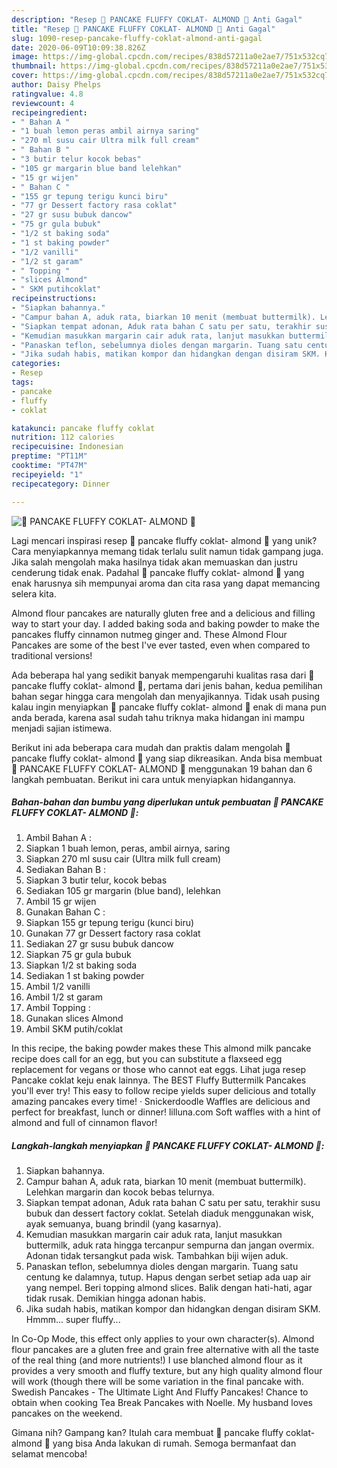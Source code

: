 ```yaml
---
description: "Resep 💝 PANCAKE FLUFFY COKLAT- ALMOND 💝 Anti Gagal"
title: "Resep 💝 PANCAKE FLUFFY COKLAT- ALMOND 💝 Anti Gagal"
slug: 1090-resep-pancake-fluffy-coklat-almond-anti-gagal
date: 2020-06-09T10:09:38.826Z
image: https://img-global.cpcdn.com/recipes/838d57211a0e2ae7/751x532cq70/💝-pancake-fluffy-coklat-almond-💝-foto-resep-utama.jpg
thumbnail: https://img-global.cpcdn.com/recipes/838d57211a0e2ae7/751x532cq70/💝-pancake-fluffy-coklat-almond-💝-foto-resep-utama.jpg
cover: https://img-global.cpcdn.com/recipes/838d57211a0e2ae7/751x532cq70/💝-pancake-fluffy-coklat-almond-💝-foto-resep-utama.jpg
author: Daisy Phelps
ratingvalue: 4.8
reviewcount: 4
recipeingredient:
- " Bahan A "
- "1 buah lemon peras ambil airnya saring"
- "270 ml susu cair Ultra milk full cream"
- " Bahan B "
- "3 butir telur kocok bebas"
- "105 gr margarin blue band lelehkan"
- "15 gr wijen"
- " Bahan C "
- "155 gr tepung terigu kunci biru"
- "77 gr Dessert factory rasa coklat"
- "27 gr susu bubuk dancow"
- "75 gr gula bubuk"
- "1/2 st baking soda"
- "1 st baking powder"
- "1/2 vanilli"
- "1/2 st garam"
- " Topping "
- "slices Almond"
- " SKM putihcoklat"
recipeinstructions:
- "Siapkan bahannya."
- "Campur bahan A, aduk rata, biarkan 10 menit (membuat buttermilk). Lelehkan margarin dan kocok bebas telurnya."
- "Siapkan tempat adonan, Aduk rata bahan C satu per satu, terakhir susu bubuk dan dessert factory coklat. Setelah diaduk menggunakan wisk, ayak semuanya, buang brindil (yang kasarnya)."
- "Kemudian masukkan margarin cair aduk rata, lanjut masukkan buttermilk, aduk rata hingga tercanpur sempurna dan jangan overmix. Adonan tidak tersangkut pada wisk. Tambahkan biji wijen aduk."
- "Panaskan teflon, sebelumnya dioles dengan margarin. Tuang satu centung ke dalamnya, tutup. Hapus dengan serbet setiap ada uap air yang nempel. Beri topping almond slices. Balik dengan hati-hati, agar tidak rusak. Demikian hingga adonan habis."
- "Jika sudah habis, matikan kompor dan hidangkan dengan disiram SKM. Hmmm... super fluffy..."
categories:
- Resep
tags:
- pancake
- fluffy
- coklat

katakunci: pancake fluffy coklat 
nutrition: 112 calories
recipecuisine: Indonesian
preptime: "PT11M"
cooktime: "PT47M"
recipeyield: "1"
recipecategory: Dinner

---
```



![💝 PANCAKE FLUFFY COKLAT- ALMOND 💝](https://img-global.cpcdn.com/recipes/838d57211a0e2ae7/751x532cq70/💝-pancake-fluffy-coklat-almond-💝-foto-resep-utama.jpg)

Lagi mencari inspirasi resep 💝 pancake fluffy coklat- almond 💝 yang unik? Cara menyiapkannya memang tidak terlalu sulit namun tidak gampang juga. Jika salah mengolah maka hasilnya tidak akan memuaskan dan justru cenderung tidak enak. Padahal 💝 pancake fluffy coklat- almond 💝 yang enak harusnya sih mempunyai aroma dan cita rasa yang dapat memancing selera kita.

Almond flour pancakes are naturally gluten free and a delicious and filling way to start your day. I added baking soda and baking powder to make the pancakes fluffy cinnamon nutmeg ginger and. These Almond Flour Pancakes are some of the best I&#39;ve ever tasted, even when compared to traditional versions!

Ada beberapa hal yang sedikit banyak mempengaruhi kualitas rasa dari 💝 pancake fluffy coklat- almond 💝, pertama dari jenis bahan, kedua pemilihan bahan segar hingga cara mengolah dan menyajikannya. Tidak usah pusing kalau ingin menyiapkan 💝 pancake fluffy coklat- almond 💝 enak di mana pun anda berada, karena asal sudah tahu triknya maka hidangan ini mampu menjadi sajian istimewa.


Berikut ini ada beberapa cara mudah dan praktis dalam mengolah 💝 pancake fluffy coklat- almond 💝 yang siap dikreasikan. Anda bisa membuat 💝 PANCAKE FLUFFY COKLAT- ALMOND 💝 menggunakan 19 bahan dan 6 langkah pembuatan. Berikut ini cara untuk menyiapkan hidangannya.

<!--inarticleads1-->

##### Bahan-bahan dan bumbu yang diperlukan untuk pembuatan 💝 PANCAKE FLUFFY COKLAT- ALMOND 💝:

1. Ambil  Bahan A :
1. Siapkan 1 buah lemon, peras, ambil airnya, saring
1. Siapkan 270 ml susu cair (Ultra milk full cream)
1. Sediakan  Bahan B :
1. Siapkan 3 butir telur, kocok bebas
1. Sediakan 105 gr margarin (blue band), lelehkan
1. Ambil 15 gr wijen
1. Gunakan  Bahan C :
1. Siapkan 155 gr tepung terigu (kunci biru)
1. Gunakan 77 gr Dessert factory rasa coklat
1. Sediakan 27 gr susu bubuk dancow
1. Siapkan 75 gr gula bubuk
1. Siapkan 1/2 st baking soda
1. Sediakan 1 st baking powder
1. Ambil 1/2 vanilli
1. Ambil 1/2 st garam
1. Ambil  Topping :
1. Gunakan slices Almond
1. Ambil  SKM putih/coklat


In this recipe, the baking powder makes these This almond milk pancake recipe does call for an egg, but you can substitute a flaxseed egg replacement for vegans or those who cannot eat eggs. Lihat juga resep Pancake coklat keju enak lainnya. The BEST Fluffy Buttermilk Pancakes you&#39;ll ever try! This easy to follow recipe yields super delicious and totally amazing pancakes every time! · Snickerdoodle Waffles are delicious and perfect for breakfast, lunch or dinner!  lilluna.com  Soft waffles with a hint of almond and full of cinnamon flavor! 

<!--inarticleads2-->

##### Langkah-langkah menyiapkan 💝 PANCAKE FLUFFY COKLAT- ALMOND 💝:

1. Siapkan bahannya.
1. Campur bahan A, aduk rata, biarkan 10 menit (membuat buttermilk). Lelehkan margarin dan kocok bebas telurnya.
1. Siapkan tempat adonan, Aduk rata bahan C satu per satu, terakhir susu bubuk dan dessert factory coklat. Setelah diaduk menggunakan wisk, ayak semuanya, buang brindil (yang kasarnya).
1. Kemudian masukkan margarin cair aduk rata, lanjut masukkan buttermilk, aduk rata hingga tercanpur sempurna dan jangan overmix. Adonan tidak tersangkut pada wisk. Tambahkan biji wijen aduk.
1. Panaskan teflon, sebelumnya dioles dengan margarin. Tuang satu centung ke dalamnya, tutup. Hapus dengan serbet setiap ada uap air yang nempel. Beri topping almond slices. Balik dengan hati-hati, agar tidak rusak. Demikian hingga adonan habis.
1. Jika sudah habis, matikan kompor dan hidangkan dengan disiram SKM. Hmmm... super fluffy...


In Co-Op Mode, this effect only applies to your own character(s). Almond flour pancakes are a gluten free and grain free alternative with all the taste of the real thing (and more nutrients!) I use blanched almond flour as it provides a very smooth and fluffy texture, but any high quality almond flour will work (though there will be some variation in the final pancake with. Swedish Pancakes - The Ultimate Light And Fluffy Pancakes! Chance to obtain when cooking Tea Break Pancakes with Noelle. My husband loves pancakes on the weekend. 

Gimana nih? Gampang kan? Itulah cara membuat 💝 pancake fluffy coklat- almond 💝 yang bisa Anda lakukan di rumah. Semoga bermanfaat dan selamat mencoba!
